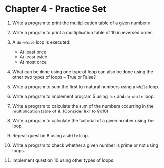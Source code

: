 # Chapter 4 - Practice Set

1. Write a program to print the multiplication table of a given number `n`.
2. Write a program to print a multiplication table of 10 in reversed order.
3. A `do-while` loop is executed:
    - At least once
    - At least twice
    - At most once

4. What can be done using one type of loop can also be done using the other two types of loops – True or False?

5. Write a program to sum the first ten natural numbers using a `while` loop.

6. Write a program to implement program 5 using `for` and `do-while` loop.

7. Write a program to calculate the sum of the numbers occurring in the multiplication table of 8. (Consider 8x1 to
   8x10)

8. Write a program to calculate the factorial of a given number using `for` loop.

9. Repeat question 8 using a `while` loop.

10. Write a program to check whether a given number is prime or not using loops.

11. Implement question 10 using other types of loops.